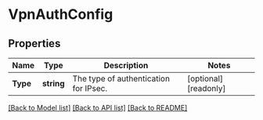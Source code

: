 # VpnAuthConfig

## Properties

Name | Type | Description | Notes
------------ | ------------- | ------------- | -------------
**Type** | **string** | The type of authentication for IPsec. | [optional] [readonly] 

[[Back to Model list]](../README.md#documentation-for-models) [[Back to API list]](../README.md#documentation-for-api-endpoints) [[Back to README]](../README.md)


